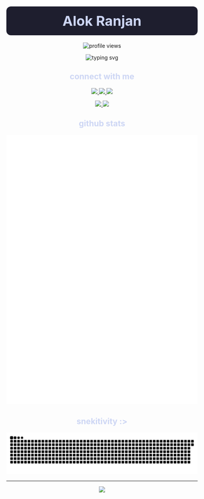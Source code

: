 <h1 align="center" style="background-color:#1e1e2e; padding: 16px 0; border-radius: 12px;">
  <span style="color:#cdd6f4; font-size: 36px;">Alok Ranjan</span>
  <br/>
</h1>

<p align="center">
  <img src="https://count.getloli.com/get/@ryu-ryuk.github.io?theme=booru-lisu" alt="profile views" />
</p>

<p align="center">
  <img src="https://readme-typing-svg.demolab.com?font=Fira+Code&pause=1000&color=cba6f7&center=true&vCenter=true&width=435&lines=backend+developer;linux+|+arch+btw;creator+of+yoru+pastebin" alt="typing svg" />
</p>
<h2 align="center" style="color:#cdd6f4;">connect with me</h2>

<p align="center">
  <a href="https://github.com/ryu-ryuk" target="_blank">
    <img src="https://img.shields.io/badge/github-ryu--ryuk-1e1e2e?style=for-the-badge&logo=github&logoColor=cdd6f4&labelColor=1e1e2e&color=b4befe" />
  </a>
  <a href="https://x.com/ryu1033658" target="_blank">
    <img src="https://img.shields.io/badge/x-@ryu1033658-1e1e2e?style=for-the-badge&logo=x&logoColor=cdd6f4&labelColor=1e1e2e&color=f38ba8" />
  </a>
  <a href="https://www.linkedin.com/in/ryulore" target="_blank">
    <img src="https://img.shields.io/badge/linkedin-ryulore-1e1e2e?style=for-the-badge&logo=linkedin&logoColor=white&labelColor=1e1e2e&color=74c7ec" />
  </a>
</p>

<p align="center" style="margin-top: 8px;">
  <a href="https://alokranjan.me" target="_blank">
    <img src="https://img.shields.io/badge/portfolio-alokranjan.me-1e1e2e?style=for-the-badge&logo=firefox-browser&logoColor=white&color=b4befe" />
  </a>
  <a href="https://blogs.alokranjan.me" target="_blank">
    <img src="https://img.shields.io/badge/log-blogs -1e1e2e?style=for-the-badge&logo=ghost&logoColor=f5c2e7&color=cba6f7" />
  </a>
</p>

<h2 align="center" style="color:#cdd6f4;">github stats</h2>

<p align="center">
  <img src="https://raw.githubusercontent.com/ryu-ryuk/ryu-ryuk/main/github-metrics.svg" alt="github metrics" />
</p>


<h2 align="center" style="color:#cdd6f4;">snekitivity :&gt;</h2>

<p align="center">
  <picture>
    <source media="(prefers-color-scheme: dark)" srcset="https://raw.githubusercontent.com/ryu-ryuk/ryu-ryuk/output/github-snake-dark.svg" />
    <img src="https://raw.githubusercontent.com/ryu-ryuk/ryu-ryuk/output/github-snake.svg" alt="github snake animation" />
  </picture>
</p>

---

<p align="center">
  <img src="https://capsule-render.vercel.app/api?type=waving&color=b4befe&height=100&section=footer"/>
</p>
